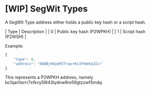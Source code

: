 # [WIP] SegWit Types

A SegWit Type address either holds a public key hash or a script hash.  

| Type | Description              |
| 0    | Public key hash (P2WPKH) |
| 1    | Script hash (P2WSH)      |

Example:  
```javascript
{
    "type": 0,
    "address": "6N8BjH4ybMJT+qx+Rs3FHmhULEI="
}
```
This represents a P2WPKH address, namely bc1qar0srrr7xfkvy5l643lydnw9re59gtzzwf5mdq.
